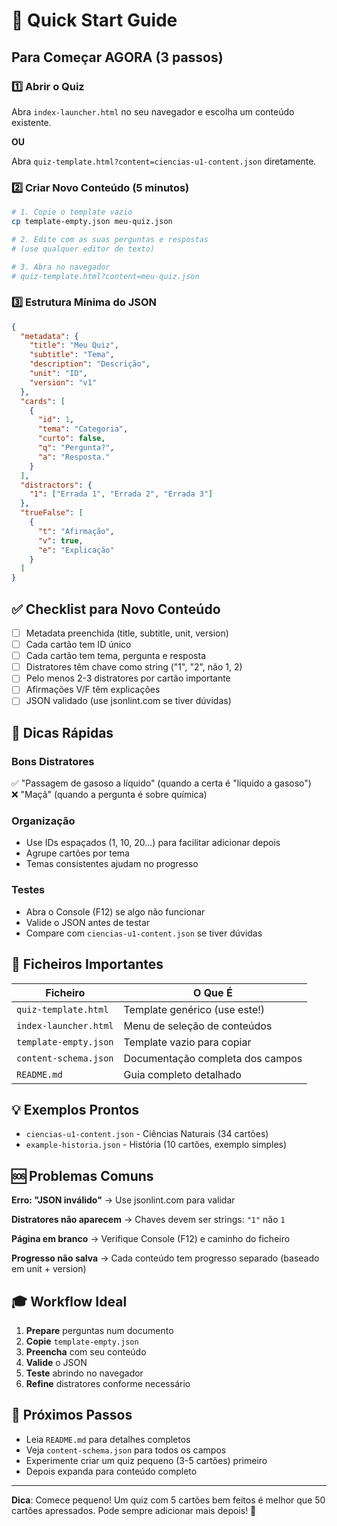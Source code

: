 # 🚀 Quick Start Guide

## Para Começar AGORA (3 passos)

### 1️⃣ Abrir o Quiz
Abra `index-launcher.html` no seu navegador e escolha um conteúdo existente.

**OU**

Abra `quiz-template.html?content=ciencias-u1-content.json` diretamente.

### 2️⃣ Criar Novo Conteúdo (5 minutos)

```bash
# 1. Copie o template vazio
cp template-empty.json meu-quiz.json

# 2. Edite com as suas perguntas e respostas
# (use qualquer editor de texto)

# 3. Abra no navegador
# quiz-template.html?content=meu-quiz.json
```

### 3️⃣ Estrutura Mínima do JSON

```json
{
  "metadata": {
    "title": "Meu Quiz",
    "subtitle": "Tema",
    "description": "Descrição",
    "unit": "ID",
    "version": "v1"
  },
  "cards": [
    {
      "id": 1,
      "tema": "Categoria",
      "curto": false,
      "q": "Pergunta?",
      "a": "Resposta."
    }
  ],
  "distractors": {
    "1": ["Errada 1", "Errada 2", "Errada 3"]
  },
  "trueFalse": [
    {
      "t": "Afirmação",
      "v": true,
      "e": "Explicação"
    }
  ]
}
```

## ✅ Checklist para Novo Conteúdo

- [ ] Metadata preenchida (title, subtitle, unit, version)
- [ ] Cada cartão tem ID único
- [ ] Cada cartão tem tema, pergunta e resposta
- [ ] Distratores têm chave como string ("1", "2", não 1, 2)
- [ ] Pelo menos 2-3 distratores por cartão importante
- [ ] Afirmações V/F têm explicações
- [ ] JSON validado (use jsonlint.com se tiver dúvidas)

## 🎯 Dicas Rápidas

### Bons Distratores
✅ "Passagem de gasoso a líquido" (quando a certa é "líquido a gasoso")  
❌ "Maçã" (quando a pergunta é sobre química)

### Organização
- Use IDs espaçados (1, 10, 20...) para facilitar adicionar depois
- Agrupe cartões por tema
- Temas consistentes ajudam no progresso

### Testes
- Abra o Console (F12) se algo não funcionar
- Valide o JSON antes de testar
- Compare com `ciencias-u1-content.json` se tiver dúvidas

## 📂 Ficheiros Importantes

| Ficheiro | O Que É |
|----------|---------|
| `quiz-template.html` | Template genérico (use este!) |
| `index-launcher.html` | Menu de seleção de conteúdos |
| `template-empty.json` | Template vazio para copiar |
| `content-schema.json` | Documentação completa dos campos |
| `README.md` | Guia completo detalhado |

## 💡 Exemplos Prontos

- `ciencias-u1-content.json` - Ciências Naturais (34 cartões)
- `example-historia.json` - História (10 cartões, exemplo simples)

## 🆘 Problemas Comuns

**Erro: "JSON inválido"**
→ Use jsonlint.com para validar

**Distratores não aparecem**
→ Chaves devem ser strings: `"1"` não `1`

**Página em branco**
→ Verifique Console (F12) e caminho do ficheiro

**Progresso não salva**
→ Cada conteúdo tem progresso separado (baseado em unit + version)

## 🎓 Workflow Ideal

1. **Prepare** perguntas num documento
2. **Copie** `template-empty.json`
3. **Preencha** com seu conteúdo
4. **Valide** o JSON
5. **Teste** abrindo no navegador
6. **Refine** distratores conforme necessário

## 🔗 Próximos Passos

- Leia `README.md` para detalhes completos
- Veja `content-schema.json` para todos os campos
- Experimente criar um quiz pequeno (3-5 cartões) primeiro
- Depois expanda para conteúdo completo

---

**Dica**: Comece pequeno! Um quiz com 5 cartões bem feitos é melhor que 50 cartões apressados. Pode sempre adicionar mais depois! 🚀


